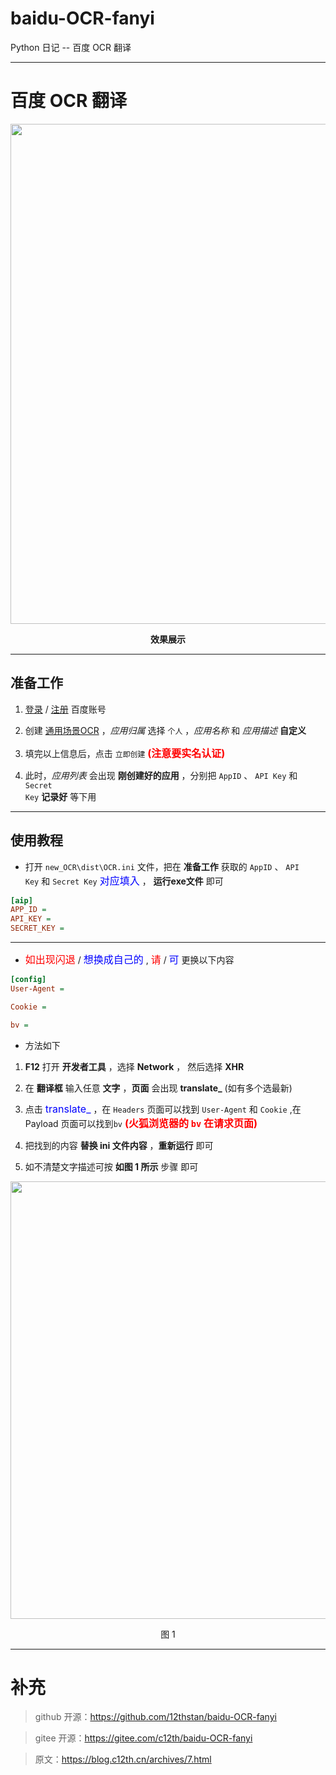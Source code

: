 # baidu-OCR-fanyi
Python 日记 -- 百度 OCR 翻译

---

# 百度 OCR 翻译

<img src="https://npm.elemecdn.com/reverse-stu-allversions@1.0.14/img/2022.6.2-1.gif" width="800" />

**<p align = "center">效果展示</p>**

---

## 准备工作

1. [登录](https://login.bce.baidu.com/) / [注册](https://passport.baidu.com/v2/?reg) 百度账号

2. 创建 [通用场景OCR](https://console.bce.baidu.com/ai/?_=1654272722032&fromai=1#/ai/ocr/app/create) ，*应用归属* 选择 <code>个人</code> ，*应用名称* 和 *应用描述* **自定义**

3. 填完以上信息后，点击 <code>立即创建</code> **<font size="3" color="red">(注意要实名认证)</font>**

4. 此时，*应用列表* 会出现 **刚创建好的应用** ，分别把 <code>AppID</code> 、 <code>API Key</code> 和 <code>Secret Key</code> **记录好** 等下用

---

## 使用教程

- 打开 <code>new_OCR\dist\OCR.ini</code> 文件，把在 **准备工作** 获取的 <code>AppID</code> 、 <code>API Key</code> 和 <code>Secret Key</code> <font size="3" color="blue">对应填入</font> ， **运行exe文件** 即可
```ini
[aip]
APP_ID = 
API_KEY = 
SECRET_KEY = 
```

---

- <font size="3" color="red">如出现闪退</font> / <font size="3" color="blue">想换成自己的</font> , <font size="3" color="red">请</font> / <font size="3" color="blue">可</font> 更换以下内容
```ini
[config]
User-Agent = 

Cookie = 

bv = 
```

- 方法如下

1. **F12** 打开 **开发者工具** ，选择 **Network** ， 然后选择 **XHR**

2. 在 **翻译框** 输入任意 **文字** ，**页面** 会出现 **translate_** (如有多个选最新)

3. 点击 <font size="3" color="blue">translate_</font> ，在 <code>Headers</code> 页面可以找到 <code>User-Agent</code> 和 <code>Cookie</code> ,在 Payload 页面可以找到<code>bv</code> **<font size="3" color="red">(火狐浏览器的 <code>bv</code> 在请求页面)</font>**

4. 把找到的内容 **替换 ini 文件内容** ，**重新运行** 即可

5. 如不清楚文字描述可按 **如图 1 所示** 步骤 即可

<img src="https://npm.elemecdn.com/reverse-stu-allversions@1.0.15/img/2022.6.2-2.gif" width="700" />

<p align = "center">图 1</p>

---

# 补充
> github 开源：https://github.com/12thstan/baidu-OCR-fanyi

> gitee 开源：https://gitee.com/c12th/baidu-OCR-fanyi

> 原文：https://blog.c12th.cn/archives/7.html
